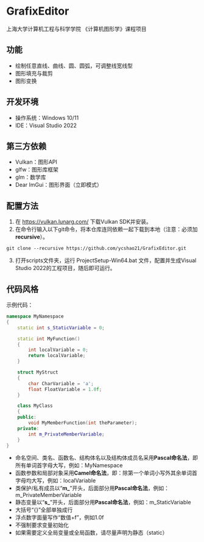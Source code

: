 # GrafixEditor
上海大学计算机工程与科学学院 《计算机图形学》课程项目

## 功能
* 绘制任意直线、曲线、圆、圆弧，可调整线宽线型
* 图形填充与裁剪
* 图形变换

## 开发环境
* 操作系统：Windows 10/11
* IDE：Visual Studio 2022

## 第三方依赖
* Vulkan：图形API
* glfw：图形库框架
* glm：数学库
* Dear ImGui：图形界面（立即模式）

## 配置方法
1. 在 https://vulkan.lunarg.com/ 下载Vulkan SDK并安装。
2. 在命令行输入以下git命令，将本仓库连同依赖一起下载到本地（注意：必须加**recursive**）。
```
git clone --recursive https://github.com/ycshao21/GrafixEditor.git
```
3. 打开scripts文件夹，运行 ProjectSetup-Win64.bat 文件，配置并生成Visual Studio 2022的工程项目，随后即可运行。

## 代码风格
示例代码：
```c++
namespace MyNamespace
{
    static int s_StaticVariable = 0;

    static int MyFunction()
    {
        int localVariable = 0;
        return localVariable;
    }

    struct MyStruct
    {
        char CharVariable = 'a';
        float FloatVariable = 1.0f;
    }

    class MyClass
    {
    public:
        void MyMemberFunction(int theParameter);
    private:
        int m_PrivateMemberVariable;
    }
}
```
* 命名空间、类名、函数名、结构体名以及结构体成员名采用**Pascal命名法**，即所有单词首字母大写，例如：MyNamespace
* 函数参数和局部对象采用**Camel命名法**，即：除第一个单词小写外其余单词首字母均大写，例如：localVariable
* 类保护/私有成员以“**m_**”开头，后面部分用**Pascal命名法**，例如：m_PrivateMemberVariable
* 静态变量以“**s_**”开头，后面部分用**Pascal命名法**，例如：m_StaticVariable
* 大括号“{}”全部单独成行
* 浮点数字面量写作“数值+f”，例如1.0f
* 不强制要求变量初始化
* 如果需要定义全局变量或全局函数，请尽量声明为静态（static）